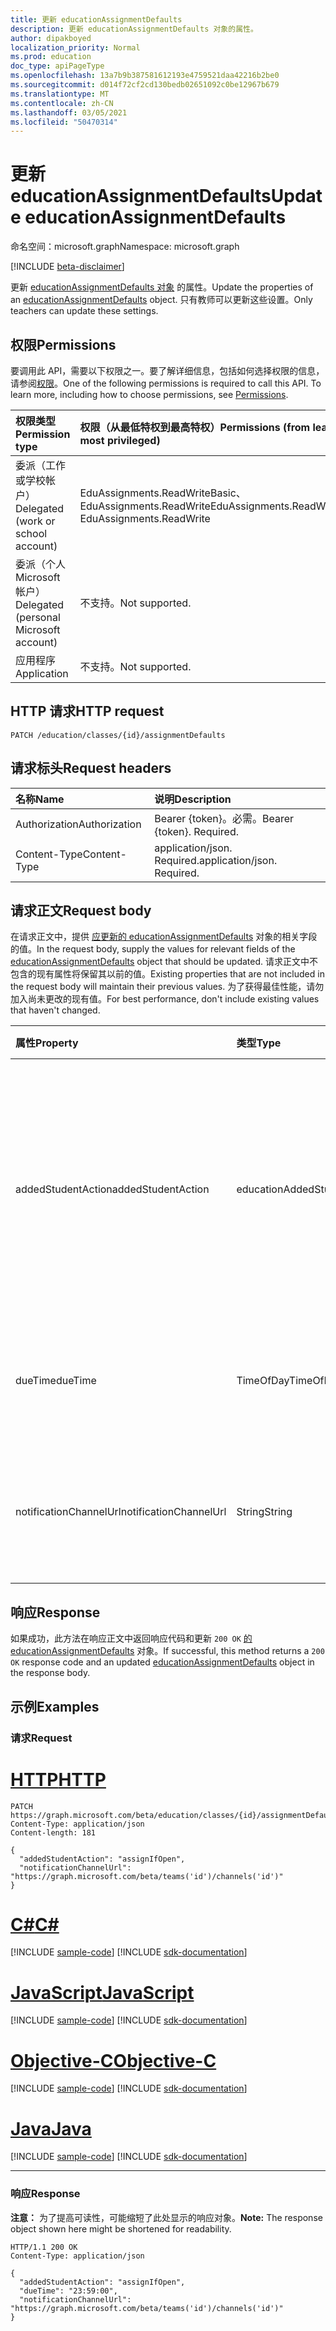 ```yaml
---
title: 更新 educationAssignmentDefaults
description: 更新 educationAssignmentDefaults 对象的属性。
author: dipakboyed
localization_priority: Normal
ms.prod: education
doc_type: apiPageType
ms.openlocfilehash: 13a7b9b387581612193e4759521daa42216b2be0
ms.sourcegitcommit: d014f72cf2cd130bedb02651092c0be12967b679
ms.translationtype: MT
ms.contentlocale: zh-CN
ms.lasthandoff: 03/05/2021
ms.locfileid: "50470314"
---
```

# <a name="update-educationassignmentdefaults"></a><span data-ttu-id="a5c85-103">更新 educationAssignmentDefaults</span><span class="sxs-lookup"><span data-stu-id="a5c85-103">Update educationAssignmentDefaults</span></span>
<span data-ttu-id="a5c85-104">命名空间：microsoft.graph</span><span class="sxs-lookup"><span data-stu-id="a5c85-104">Namespace: microsoft.graph</span></span>

[!INCLUDE [beta-disclaimer](../../includes/beta-disclaimer.md)]

<span data-ttu-id="a5c85-105">更新 [educationAssignmentDefaults 对象](../resources/educationassignmentdefaults.md) 的属性。</span><span class="sxs-lookup"><span data-stu-id="a5c85-105">Update the properties of an [educationAssignmentDefaults](../resources/educationassignmentdefaults.md) object.</span></span> <span data-ttu-id="a5c85-106">只有教师可以更新这些设置。</span><span class="sxs-lookup"><span data-stu-id="a5c85-106">Only teachers can update these settings.</span></span>

## <a name="permissions"></a><span data-ttu-id="a5c85-107">权限</span><span class="sxs-lookup"><span data-stu-id="a5c85-107">Permissions</span></span>
<span data-ttu-id="a5c85-p102">要调用此 API，需要以下权限之一。要了解详细信息，包括如何选择权限的信息，请参阅[权限](/graph/permissions-reference)。</span><span class="sxs-lookup"><span data-stu-id="a5c85-p102">One of the following permissions is required to call this API. To learn more, including how to choose permissions, see [Permissions](/graph/permissions-reference).</span></span>

|<span data-ttu-id="a5c85-110">权限类型</span><span class="sxs-lookup"><span data-stu-id="a5c85-110">Permission type</span></span>|<span data-ttu-id="a5c85-111">权限（从最低特权到最高特权）</span><span class="sxs-lookup"><span data-stu-id="a5c85-111">Permissions (from least to most privileged)</span></span>|
|:---|:---|
|<span data-ttu-id="a5c85-112">委派（工作或学校帐户）</span><span class="sxs-lookup"><span data-stu-id="a5c85-112">Delegated (work or school account)</span></span> |  <span data-ttu-id="a5c85-113">EduAssignments.ReadWriteBasic、EduAssignments.ReadWrite</span><span class="sxs-lookup"><span data-stu-id="a5c85-113">EduAssignments.ReadWriteBasic, EduAssignments.ReadWrite</span></span>  |
|<span data-ttu-id="a5c85-114">委派（个人 Microsoft 帐户）</span><span class="sxs-lookup"><span data-stu-id="a5c85-114">Delegated (personal Microsoft account)</span></span> |  <span data-ttu-id="a5c85-115">不支持。</span><span class="sxs-lookup"><span data-stu-id="a5c85-115">Not supported.</span></span>  |
|<span data-ttu-id="a5c85-116">应用程序</span><span class="sxs-lookup"><span data-stu-id="a5c85-116">Application</span></span> | <span data-ttu-id="a5c85-117">不支持。</span><span class="sxs-lookup"><span data-stu-id="a5c85-117">Not supported.</span></span> |

## <a name="http-request"></a><span data-ttu-id="a5c85-118">HTTP 请求</span><span class="sxs-lookup"><span data-stu-id="a5c85-118">HTTP request</span></span>

<!-- {
  "blockType": "ignored"
}
-->
``` http
PATCH /education/classes/{id}/assignmentDefaults
```

## <a name="request-headers"></a><span data-ttu-id="a5c85-119">请求标头</span><span class="sxs-lookup"><span data-stu-id="a5c85-119">Request headers</span></span>
|<span data-ttu-id="a5c85-120">名称</span><span class="sxs-lookup"><span data-stu-id="a5c85-120">Name</span></span>|<span data-ttu-id="a5c85-121">说明</span><span class="sxs-lookup"><span data-stu-id="a5c85-121">Description</span></span>|
|:---|:---|
|<span data-ttu-id="a5c85-122">Authorization</span><span class="sxs-lookup"><span data-stu-id="a5c85-122">Authorization</span></span>|<span data-ttu-id="a5c85-p103">Bearer {token}。必需。</span><span class="sxs-lookup"><span data-stu-id="a5c85-p103">Bearer {token}. Required.</span></span>|
|<span data-ttu-id="a5c85-125">Content-Type</span><span class="sxs-lookup"><span data-stu-id="a5c85-125">Content-Type</span></span>|<span data-ttu-id="a5c85-p104">application/json. Required.</span><span class="sxs-lookup"><span data-stu-id="a5c85-p104">application/json. Required.</span></span>|

## <a name="request-body"></a><span data-ttu-id="a5c85-128">请求正文</span><span class="sxs-lookup"><span data-stu-id="a5c85-128">Request body</span></span>
<span data-ttu-id="a5c85-129">在请求正文中，提供 [应更新的 educationAssignmentDefaults](../resources/educationassignmentdefaults.md) 对象的相关字段的值。</span><span class="sxs-lookup"><span data-stu-id="a5c85-129">In the request body, supply the values for relevant fields of the [educationAssignmentDefaults](../resources/educationassignmentdefaults.md) object that should be updated.</span></span> <span data-ttu-id="a5c85-130">请求正文中不包含的现有属性将保留其以前的值。</span><span class="sxs-lookup"><span data-stu-id="a5c85-130">Existing properties that are not included in the request body will maintain their previous values.</span></span> <span data-ttu-id="a5c85-131">为了获得最佳性能，请勿加入尚未更改的现有值。</span><span class="sxs-lookup"><span data-stu-id="a5c85-131">For best performance, don't include existing values that haven't changed.</span></span>

|<span data-ttu-id="a5c85-132">属性</span><span class="sxs-lookup"><span data-stu-id="a5c85-132">Property</span></span>|<span data-ttu-id="a5c85-133">类型</span><span class="sxs-lookup"><span data-stu-id="a5c85-133">Type</span></span>|<span data-ttu-id="a5c85-134">说明</span><span class="sxs-lookup"><span data-stu-id="a5c85-134">Description</span></span>|
|:---|:---|:---|
|<span data-ttu-id="a5c85-135">addedStudentAction</span><span class="sxs-lookup"><span data-stu-id="a5c85-135">addedStudentAction</span></span>|<span data-ttu-id="a5c85-136">educationAddedStudentAction</span><span class="sxs-lookup"><span data-stu-id="a5c85-136">educationAddedStudentAction</span></span>|<span data-ttu-id="a5c85-137">用于处理作业发布后添加的学生的课堂级别默认行为。</span><span class="sxs-lookup"><span data-stu-id="a5c85-137">Class-level default behavior for handling students who are added after the assignment is published.</span></span> <span data-ttu-id="a5c85-138">可取值为：`none`、`assignIfOpen`。</span><span class="sxs-lookup"><span data-stu-id="a5c85-138">Possible values are: `none`, `assignIfOpen`.</span></span> <span data-ttu-id="a5c85-139">默认值为 `none`。</span><span class="sxs-lookup"><span data-stu-id="a5c85-139">The default value is `none`.</span></span>|
|<span data-ttu-id="a5c85-140">dueTime</span><span class="sxs-lookup"><span data-stu-id="a5c85-140">dueTime</span></span>|<span data-ttu-id="a5c85-141">TimeOfDay</span><span class="sxs-lookup"><span data-stu-id="a5c85-141">TimeOfDay</span></span>|<span data-ttu-id="a5c85-142">截止日期域的类级别默认值。</span><span class="sxs-lookup"><span data-stu-id="a5c85-142">Class-level default value for due time field.</span></span> <span data-ttu-id="a5c85-143">默认值为 `23:59:00`</span><span class="sxs-lookup"><span data-stu-id="a5c85-143">Default value is `23:59:00`</span></span>|
|<span data-ttu-id="a5c85-144">notificationChannelUrl</span><span class="sxs-lookup"><span data-stu-id="a5c85-144">notificationChannelUrl</span></span>|<span data-ttu-id="a5c85-145">String</span><span class="sxs-lookup"><span data-stu-id="a5c85-145">String</span></span>|<span data-ttu-id="a5c85-146">通知将发送到的默认 Teams 频道。</span><span class="sxs-lookup"><span data-stu-id="a5c85-146">Default Teams channel to which notifications will be sent.</span></span> <span data-ttu-id="a5c85-147">默认值为 `null`。</span><span class="sxs-lookup"><span data-stu-id="a5c85-147">Default value is `null`.</span></span>|



## <a name="response"></a><span data-ttu-id="a5c85-148">响应</span><span class="sxs-lookup"><span data-stu-id="a5c85-148">Response</span></span>

<span data-ttu-id="a5c85-149">如果成功，此方法在响应正文中返回响应代码和更新 `200 OK` [的 educationAssignmentDefaults](../resources/educationassignmentdefaults.md) 对象。</span><span class="sxs-lookup"><span data-stu-id="a5c85-149">If successful, this method returns a `200 OK` response code and an updated [educationAssignmentDefaults](../resources/educationassignmentdefaults.md) object in the response body.</span></span>

## <a name="examples"></a><span data-ttu-id="a5c85-150">示例</span><span class="sxs-lookup"><span data-stu-id="a5c85-150">Examples</span></span>

### <a name="request"></a><span data-ttu-id="a5c85-151">请求</span><span class="sxs-lookup"><span data-stu-id="a5c85-151">Request</span></span>

# <a name="http"></a>[<span data-ttu-id="a5c85-152">HTTP</span><span class="sxs-lookup"><span data-stu-id="a5c85-152">HTTP</span></span>](#tab/http)
<!-- {
  "blockType": "request",
  "name": "update_educationassignmentdefaults"
}
-->
``` http
PATCH https://graph.microsoft.com/beta/education/classes/{id}/assignmentDefaults
Content-Type: application/json
Content-length: 181

{
  "addedStudentAction": "assignIfOpen",
  "notificationChannelUrl": "https://graph.microsoft.com/beta/teams('id')/channels('id')"
}
```
# <a name="c"></a>[<span data-ttu-id="a5c85-153">C#</span><span class="sxs-lookup"><span data-stu-id="a5c85-153">C#</span></span>](#tab/csharp)
[!INCLUDE [sample-code](../includes/snippets/csharp/update-educationassignmentdefaults-csharp-snippets.md)]
[!INCLUDE [sdk-documentation](../includes/snippets/snippets-sdk-documentation-link.md)]

# <a name="javascript"></a>[<span data-ttu-id="a5c85-154">JavaScript</span><span class="sxs-lookup"><span data-stu-id="a5c85-154">JavaScript</span></span>](#tab/javascript)
[!INCLUDE [sample-code](../includes/snippets/javascript/update-educationassignmentdefaults-javascript-snippets.md)]
[!INCLUDE [sdk-documentation](../includes/snippets/snippets-sdk-documentation-link.md)]

# <a name="objective-c"></a>[<span data-ttu-id="a5c85-155">Objective-C</span><span class="sxs-lookup"><span data-stu-id="a5c85-155">Objective-C</span></span>](#tab/objc)
[!INCLUDE [sample-code](../includes/snippets/objc/update-educationassignmentdefaults-objc-snippets.md)]
[!INCLUDE [sdk-documentation](../includes/snippets/snippets-sdk-documentation-link.md)]

# <a name="java"></a>[<span data-ttu-id="a5c85-156">Java</span><span class="sxs-lookup"><span data-stu-id="a5c85-156">Java</span></span>](#tab/java)
[!INCLUDE [sample-code](../includes/snippets/java/update-educationassignmentdefaults-java-snippets.md)]
[!INCLUDE [sdk-documentation](../includes/snippets/snippets-sdk-documentation-link.md)]

---



### <a name="response"></a><span data-ttu-id="a5c85-157">响应</span><span class="sxs-lookup"><span data-stu-id="a5c85-157">Response</span></span>
<span data-ttu-id="a5c85-158">**注意：** 为了提高可读性，可能缩短了此处显示的响应对象。</span><span class="sxs-lookup"><span data-stu-id="a5c85-158">**Note:** The response object shown here might be shortened for readability.</span></span>
<!-- {
  "blockType": "response",
  "truncated": true,
  "@odata.type": "microsoft.graph.educationAssignmentDefaults"
}
-->
``` http
HTTP/1.1 200 OK
Content-Type: application/json

{
  "addedStudentAction": "assignIfOpen",
  "dueTime": "23:59:00",
  "notificationChannelUrl": "https://graph.microsoft.com/beta/teams('id')/channels('id')"
}
```

